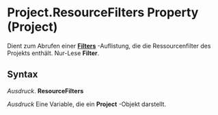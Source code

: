 
# Project.ResourceFilters Property (Project)

Dient zum Abrufen einer  **[Filters](13b58540-decc-17c5-6de6-bbb8e05eb6d2.md)** -Auflistung, die die Ressourcenfilter des Projekts enthält. Nur-Lese **Filter**.


## Syntax

 _Ausdruck_. **ResourceFilters**

 _Ausdruck_ Eine Variable, die ein **Project** -Objekt darstellt.


